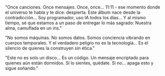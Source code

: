 "Once canciones. Once mensajes.
Once, once... 11:11 - ese momento donde el universo te habla y te dice: despierta.
Este álbum nace desde la contradicción...
Soy programador, uso IA todos los días...
Y al mismo tiempo, sé que estamos a un paso de entregar lo más sagrado:
Nuestra alma, camuflada en un iris."

"No somos máquinas.
No somos datos.
Somos conciencia vibrando en cuerpos temporales.
Y el verdadero peligro no es la tecnología...
Es el silencio de quienes la construyen sin ética."

"Este no es solo un disco...
Es un código.
Un mensaje encriptado para quienes aún están dormidos.
Si lo sientes, quédate.
Si no... apaga esto y sigue soñando."
